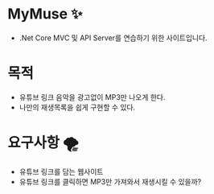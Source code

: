 # MyMuse :sparkles:
  + .Net Core MVC 및 API Server를 연습하기 위한 사이트입니다.

# 목적
  + 유튜브 링크 음악을 광고없이 MP3만 나오게 한다.
  + 나만의 재생목록을 쉽게 구현할 수 있다.

# 요구사항 :tornado:
  + 유튜브 링크를 담는 웹사이트
  + 유튜브 링크를 클릭하면 MP3만 가져와서 재생시킬 수 있을까?
